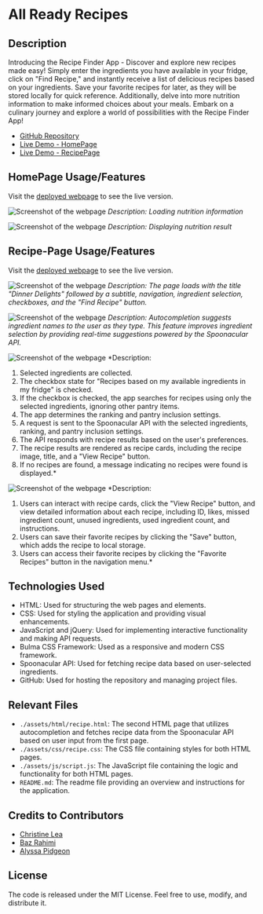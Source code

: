 # All Ready Recipes

## Description

Introducing the Recipe Finder App - Discover and explore new recipes made easy! Simply enter the ingredients you have available in your fridge, click on "Find Recipe," and instantly receive a list of delicious recipes based on your ingredients. Save your favorite recipes for later, as they will be stored locally for quick reference. Additionally, delve into more nutrition information to make informed choices about your meals. Embark on a culinary journey and explore a world of possibilities with the Recipe Finder App!

- [GitHub Repository](https://github.com/ChristineLea/All-Ready-Recipes/)
- [Live Demo - HomePage](https://christinelea.github.io/All-Ready-Recipes/)
- [Live Demo - RecipePage](https://christinelea.github.io/All-Ready-Recipes/assets/html/recipe.html)

## HomePage Usage/Features

Visit the [deployed webpage](https://christinelea.github.io/All-Ready-Recipes/) to see the live version.

![Screenshot of the webpage](./assets/images/nutrition-info.png)
*Description: Loading nutrition information*

![Screenshot of the webpage](./assets/images/result.png)
*Description: Displaying nutrition result*

## Recipe-Page Usage/Features

Visit the [deployed webpage](https://christinelea.github.io/All-Ready-Recipes/assets/html/recipe.html) to see the live version.

![Screenshot of the webpage](./assets/images/secondPage1.png)
*Description: The page loads with the title "Dinner Delights" followed by a subtitle, navigation, ingredient selection, checkboxes, and the "Find Recipe" button.*

![Screenshot of the webpage](./assets/images/secondPage2.png)
*Description: Autocompletion suggests ingredient names to the user as they type. This feature improves ingredient selection by providing real-time suggestions powered by the Spoonacular API.*

![Screenshot of the webpage](./assets/images/secondPage3.png)
*Description:
1. Selected ingredients are collected.
2. The checkbox state for "Recipes based on my available ingredients in my fridge" is checked.
3. If the checkbox is checked, the app searches for recipes using only the selected ingredients, ignoring other pantry items.
4. The app determines the ranking and pantry inclusion settings.
5. A request is sent to the Spoonacular API with the selected ingredients, ranking, and pantry inclusion settings.
6. The API responds with recipe results based on the user's preferences.
7. The recipe results are rendered as recipe cards, including the recipe image, title, and a "View Recipe" button.
8. If no recipes are found, a message indicating no recipes were found is displayed.*

![Screenshot of the webpage](./assets/images/secondPage4.png)
*Description:
1. Users can interact with recipe cards, click the "View Recipe" button, and view detailed information about each recipe, including ID, likes, missed ingredient count, unused ingredients, used ingredient count, and instructions.
2. Users can save their favorite recipes by clicking the "Save" button, which adds the recipe to local storage.
3. Users can access their favorite recipes by clicking the "Favorite Recipes" button in the navigation menu.*

## Technologies Used
- HTML: Used for structuring the web pages and elements.
- CSS: Used for styling the application and providing visual enhancements.
- JavaScript and jQuery: Used for implementing interactive functionality and making API requests.
- Bulma CSS Framework: Used as a responsive and modern CSS framework.
- Spoonacular API: Used for fetching recipe data based on user-selected ingredients.
- GitHub: Used for hosting the repository and managing project files.

## Relevant Files
- `./assets/html/recipe.html`: The second HTML page that utilizes autocompletion and fetches recipe data from the Spoonacular API based on user input from the first page.
- `./assets/css/recipe.css`: The CSS file containing styles for both HTML pages.
- `./assets/js/script.js`: The JavaScript file containing the logic and functionality for both HTML pages.
- `README.md`: The readme file providing an overview and instructions for the application.

## Credits to Contributors
- [Christine Lea](https://github.com/ChristineLea)
- [Baz Rahimi](https://github.com/bazrahimi)
- [Alyssa Pidgeon](https://github.com/AlyssaPidgeon)

## License

The code is released under the MIT License. Feel free to use, modify, and distribute it.
